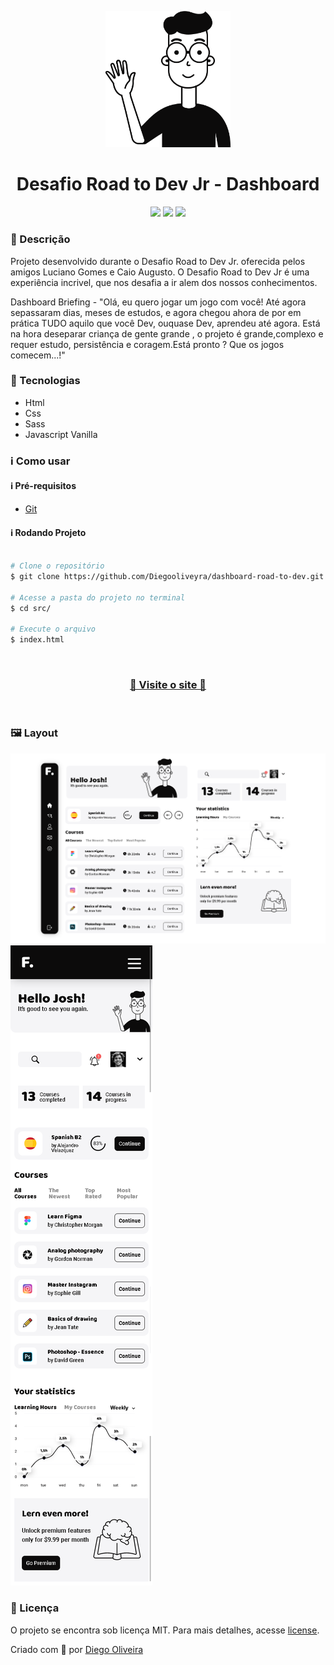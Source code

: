 <p align='center'><img width='200' src="./.github/josh.svg"></p>
<h1 align='center'>Desafio Road to Dev Jr - Dashboard</h1>
<p align='center'>
<img src="https://img.shields.io/github/languages/code-size/Diegooliveyra/dashboard-road-to-dev">
<img src="https://img.shields.io/github/last-commit/Diegooliveyra/dashboard-road-to-dev">
<img src="https://img.shields.io/github/license/Diegooliveyra/dashboard-road-to-dev">
</p>

<h3>🔖 Descrição</h3>
<p>Projeto desenvolvido durante o Desafio Road to Dev Jr. oferecida pelos amigos Luciano Gomes e Caio Augusto. O Desafio Road to Dev Jr é uma experiência incrivel, que nos desafia a ir alem dos nossos conhecimentos.<p>

<p>Dashboard Briefing - "Olá, eu quero jogar um jogo com você! Até agora sepassaram dias, meses de estudos, e agora chegou ahora de por em prática TUDO aquilo que você Dev, ouquase Dev, aprendeu até agora. Está na hora deseparar criança de gente grande , o projeto é grande,complexo e requer estudo, persistência e coragem.Está pronto ? Que os jogos comecem...!"
<p>

<h3>🚀 Tecnologias</h3>
<ul>
    <li>Html</li>
    <li>Css</li>
    <li>Sass</li>
    <li>Javascript Vanilla</li>
</ul>

<h3>ℹ️ Como usar</h3>

<h4>ℹ️ Pré-requisitos</h4>

<ul>
    <li><a href="" target="_blank">Git</a></li>
</ul>

<h4>ℹ️ Rodando Projeto</h4>

```bash

# Clone o repositório
$ git clone https://github.com/Diegooliveyra/dashboard-road-to-dev.git

# Acesse a pasta do projeto no terminal
$ cd src/

# Execute o arquivo
$ index.html

```

</br>
<h3 align="center"><a href="https://elated-jackson-d8709d.netlify.app//">🔖 Visite o site 🔖</a></h3>
</br>

<h3>🖼 Layout</h3>
<img src="./.github/desktop.png">
<img src="./.github/mobile.png">

<h3>📝 Licença</h3>
<p>O projeto se encontra sob licença MIT. Para mais detalhes, acesse <a href='LICENSE'>license<a>.</p>
<p>Criado com 💙 por <a href='https://github.com/Diegooliveyra/' target='blank'>Diego Oliveira</a></p>